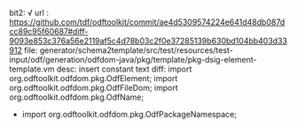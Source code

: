 bit2: √
url : https://github.com/tdf/odftoolkit/commit/ae4d5309574224e641d48db087dcc89c95f60687#diff-9093e853c376a56e2119af5c4d78b03c2f0e37285139b630bd104bb403d33912
file: generator/schema2template/src/test/resources/test-input/odf/generation/odfdom-java/pkg/template/pkg-dsig-element-template.vm
desc: insert constant text
diff: 
  import org.odftoolkit.odfdom.pkg.OdfElement;
  import org.odftoolkit.odfdom.pkg.OdfFileDom;
  import org.odftoolkit.odfdom.pkg.OdfName;
+ import org.odftoolkit.odfdom.pkg.OdfPackageNamespace;
